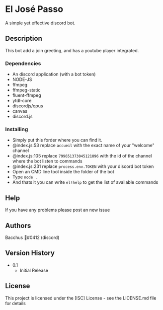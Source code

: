 # El José Passo

A simple yet effective discord bot.

## Description

This bot add a join greeting, and has a youtube player integrated.

### Dependencies

* An discord application (with a bot token)
* NODE-JS
* ffmpeg
* ffmpeg-static
* fluent-ffmpeg
* ytdl-core
* discordjs/opus
* canvas
* discord.js

### Installing

* Simply put this forder where you can find it.
* @index.js:53 replace `accueil` with the exact name of your "welcome" channel
* @index.js:105 replace `799651373045121096` with the id of the channel where the bot listen to commands
* @index.js:231 replace `process.env.TOKEN` with your discord bot token
* Open an CMD line tool inside the folder of the bot
* Type `node .`
* And thats it you can write `el!help` to get the list of available commands

## Help

If you have any problems please post an new issue

## Authors

Bacchus 🍷#0412 (discord)

## Version History

* 0.1
    * Initial Release

## License

This project is licensed under the [ISC] License - see the LICENSE.md file for details